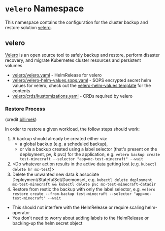 # `velero` Namespace

This namespace contains the configuration for the cluster backup and restore solution [velero](https://velero.io).

## velero

[Velero](https://velero.io/) is an open source tool to safely backup and restore, perform disaster recovery, and migrate Kubernetes cluster resources and persistent volumes.

* [velero/velero.yaml](velero/velero.yaml) - HelmRelease for velero
* [velero/velero-helm-values.sops.yaml](velero/velero-helm-values.sops.yaml) - SOPS encrypted secret helm values for velero, check out the [velero-helm-values.template](/setup/secrets-templates/velero-helm-values.template) for the contents
* [velero/crds/kustomizations.yaml](velero/crds/kustomizations.yaml) - CRDs required by velero

### Restore Process

(credit [billimek](https://github.com/billimek/k8s-gitops/blob/master/velero/README.md))

In order to restore a given workload, the follow steps should work:

1. A backup should already be created either via:
   * a global backup (e.g. a scheduled backup),
   * or via a backup created using a label selector (that's present on the deployment, pv, & pvc) for the application, e.g. `velero backup create test-minecraft --selector "app=mc-test-minecraft" --wait`
2. <Do whatever action results in the active data getting lost (e.g. `kubectl delete hr mc-test`)>
3. Delete the unwanted new data & associate Deployment/StatefulSet/Daemonset, e.g. `kubectl delete deployment mc-test-minecraft && kubectl delete pvc mc-test-minecraft-datadir`
4. Restore from restic the backup with only the label selector, e.g. `velero restore create --from-backup test-minecraft --selector "app=mc-test-minecraft" --wait`

* This should not interfere with the HelmRelease or require scaling helm-operator
* You don't need to worry about adding labels to the HelmRelease or backing-up the helm secret object
